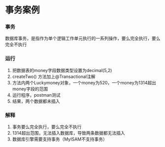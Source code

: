 # 事务案例

### 事务
数据库事务，是指作为单个逻辑工作单元执行的一系列操作，要么完全执行，要么完全不执行

### 运行
1. 把数据表的money字段数据类型设置为decimal(5,2)
2. createTwo() 方法加上@Transactional注解
3. 方法内两个Luckymoney对象，一个money为520，一个money为1314超出money字段的范围
4. 运行程序，postman测试
5. 结果，两个数据都未插入

### 解释
1. 事务要么完全执行，要么完全不执行
2. 1314超出范围，无法插入数据库，导致两条数据都无法插入
3. 数据库引擎需要支持事务（MyISAM不支持事务）